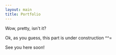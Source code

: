 ```yaml
---
layout: main
title: Portfolio
---
```


Wow, pretty, isn't it?

Ok, as you guess, this part is under construction ^^=

See you here soon! 

